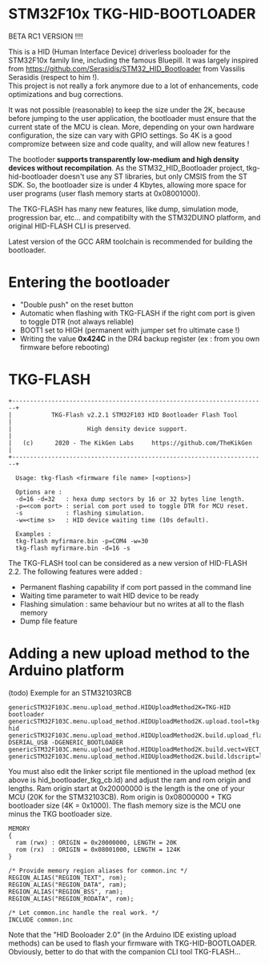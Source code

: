 # STM32F10x TKG-HID-BOOTLOADER

BETA RC1 VERSION !!!!


This is a HID (Human Interface Device) driverless booloader for the STM32F10x family line, including the famous Bluepill.  It was largely inspired from https://github.com/Serasidis/STM32_HID_Bootloader from Vassilis Serasidis (respect to him !).  
This project is not really a fork anymore due to a lot of enhancements, code optimizations and bug corrections.

It was not possible (reasonable) to keep the size under the 2K, because before jumping to the user application, the bootloader must ensure that the current state of the MCU is clean. More, depending on your own hardware configuration, the size can vary with GPIO settings. So 4K is a good compromize between size and code quality, and will allow new features !

The bootloder **supports transparently low-medium and high density devices without recompilation**. 
As the STM32_HID_Bootloader project, tkg-hid-bootloader doesn't use any ST libraries, but only CMSIS from the ST SDK. So, the bootloader size is under 4 Kbytes, allowing more space for user programs (user flash memory starts at 0x08001000).

The TKG-FLASH has many new features, like dump, simulation mode, progression bar, etc... and compatibilty with the STM32DUINO platform, and original HID-FLASH CLI is preserved.

Latest version of the GCC ARM toolchain is recommended for building the bootloader.

# Entering the bootloader

* "Double push" on the reset button
* Automatic when flashing with TKG-FLASH if the right com port is given to toggle DTR (not always reliable)
* BOOT1 set to HIGH (permanent with jumper set fro ultimate case !)
* Writing the value **0x424C** in the DR4 backup register (ex : from you own firmware before rebooting) 


# TKG-FLASH
``````
+-----------------------------------------------------------------------+
|           TKG-Flash v2.2.1 STM32F103 HID Bootloader Flash Tool        |
|                     High density device support.                      |
|   (c)      2020 - The KikGen Labs     https://github.com/TheKikGen    |
+-----------------------------------------------------------------------+

  Usage: tkg-flash <firmware file name> [<options>]

  Options are :
  -d=16 -d=32   : hexa dump sectors by 16 or 32 bytes line length.
  -p=<com port> : serial com port used to toggle DTR for MCU reset.
  -s            : flashing simulation.
  -w=<time s>   : HID device waiting time (10s default).

  Examples :
  tkg-flash myfirmare.bin -p=COM4 -w=30
  tkg-flash myfirmare.bin -d=16 -s
``````

The TKG-FLASH tool can be considered as a new version of HID-FLASH 2.2.  The following features were added :
* Permanent flashing capability if com port passed in the command line
* Waiting time parameter to wait HID device to be ready
* Flashing simulation : same behaviour but no writes at all to the flash memory
* Dump file feature

# Adding a new upload method to the Arduino platform
(todo)
Exemple for an STM32103RCB
``````
genericSTM32F103C.menu.upload_method.HIDUploadMethod2K=TKG-HID bootloader
genericSTM32F103C.menu.upload_method.HIDUploadMethod2K.upload.tool=tkg-hid
genericSTM32F103C.menu.upload_method.HIDUploadMethod2K.build.upload_flags=-DSERIAL_USB -DGENERIC_BOOTLOADER
genericSTM32F103C.menu.upload_method.HIDUploadMethod2K.build.vect=VECT_TAB_ADDR=0x8001000
genericSTM32F103C.menu.upload_method.HIDUploadMethod2K.build.ldscript=ld/hid_bootloader_tkg_cb.ld
``````
You must also edit the linker script file mentioned in the upload method (ex above is hid_bootloader_tkg_cb.ld) and adjust the ram and rom origin and lengths. Ram origin start at 0x20000000 is the length is the one of your MCU (20K for the STM32103CB). Rom origin is 0x08000000 + TKG bootloader size (4K = 0x1000).  The flash memory size is the MCU one minus the TKG bootloader size. 

``````
MEMORY
{
  ram (rwx) : ORIGIN = 0x20000000, LENGTH = 20K
  rom (rx)  : ORIGIN = 0x08001000, LENGTH = 124K
}

/* Provide memory region aliases for common.inc */
REGION_ALIAS("REGION_TEXT", rom);
REGION_ALIAS("REGION_DATA", ram);
REGION_ALIAS("REGION_BSS", ram);
REGION_ALIAS("REGION_RODATA", rom);

/* Let common.inc handle the real work. */
INCLUDE common.inc
``````
Note that the "HID Booloader 2.0" (in the Arduino IDE existing upload methods) can be used to flash your firmware with TKG-HID-BOOTLOADER. Obviously, better to do that with the companion CLI tool TKG-FLASH...
